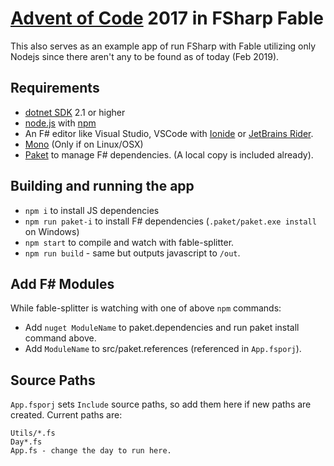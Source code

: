# [Advent of Code](https://adventofcode.com) 2017 in FSharp Fable

This also serves as an example app of run FSharp with Fable utilizing only Nodejs since there aren't any to be found as of today (Feb 2019). 

## Requirements

- [dotnet SDK](https://www.microsoft.com/net/download/core) 2.1 or higher
- [node.js](https://nodejs.org) with [npm](https://www.npmjs.com/)
- An F# editor like Visual Studio, VSCode with [Ionide](http://ionide.io/) or [JetBrains Rider](https://www.jetbrains.com/rider/).
- [Mono](https://www.mono-project.com/) (Only if on Linux/OSX)
- [Paket](https://fsprojects.github.io/Paket/installation.html) to manage F# dependencies. (A local copy is included already). 

## Building and running the app

- `npm i` to install JS dependencies
- `npm run paket-i` to install F# dependencies (`.paket/paket.exe install` on Windows)
- `npm start` to compile and watch with fable-splitter.
- `npm run build` - same but outputs javascript to `/out`.

## Add F# Modules

While fable-splitter is watching with one of above `npm` commands:
- Add `nuget ModuleName` to paket.dependencies and run paket install command above.
- Add `ModuleName` to src/paket.references (referenced in `App.fsporj`).

## Source Paths

`App.fsporj` sets `Include` source paths, so add them here if new paths are created.
Current paths are:
```
Utils/*.fs
Day*.fs
App.fs - change the day to run here. 
```